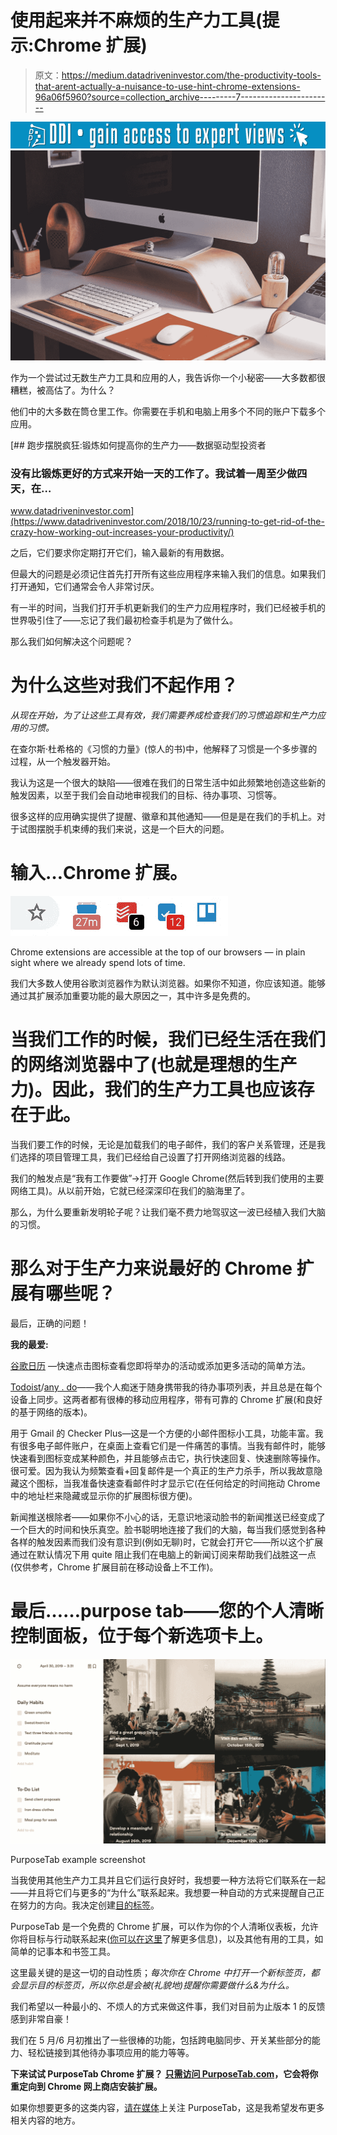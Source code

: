# 使用起来并不麻烦的生产力工具(提示:Chrome 扩展)

> 原文：<https://medium.datadriveninvestor.com/the-productivity-tools-that-arent-actually-a-nuisance-to-use-hint-chrome-extensions-96a06f5960?source=collection_archive---------7----------------------->

[![](img/a182ef8cd77f560af9e4c09fa8203b61.png)](http://www.track.datadriveninvestor.com/1B9E)![](img/defe1bd381a42c3fd96b13232b71113c.png)

作为一个尝试过无数生产力工具和应用的人，我告诉你一个小秘密——大多数都很糟糕，被高估了。为什么？

他们中的大多数在筒仓里工作。你需要在手机和电脑上用多个不同的账户下载多个应用。

[](https://www.datadriveninvestor.com/2018/10/23/running-to-get-rid-of-the-crazy-how-working-out-increases-your-productivity/) [## 跑步摆脱疯狂:锻炼如何提高你的生产力——数据驱动型投资者

### 没有比锻炼更好的方式来开始一天的工作了。我试着一周至少做四天，在…

www.datadriveninvestor.com](https://www.datadriveninvestor.com/2018/10/23/running-to-get-rid-of-the-crazy-how-working-out-increases-your-productivity/) 

之后，它们要求你定期打开它们，输入最新的有用数据。

但最大的问题是必须记住首先打开所有这些应用程序来输入我们的信息。如果我们打开通知，它们通常会令人非常讨厌。

有一半的时间，当我们打开手机更新我们的生产力应用程序时，我们已经被手机的世界吸引住了——忘记了我们最初检查手机是为了做什么。

那么我们如何解决这个问题呢？

# 为什么这些对我们不起作用？

*从现在开始，为了让这些工具有效，我们需要养成检查我们的习惯追踪和生产力应用的习惯。*

在查尔斯·杜希格的《习惯的力量》(惊人的书)中，他解释了习惯是一个多步骤的过程，从一个触发器开始。

我认为这是一个很大的缺陷——很难在我们的日常生活中如此频繁地创造这些新的触发因素，以至于我们会自动地审视我们的目标、待办事项、习惯等。

很多这样的应用确实提供了提醒、徽章和其他通知——但是是在我们的手机上。对于试图摆脱手机束缚的我们来说，这是一个巨大的问题。

# 输入…Chrome 扩展。

![](img/301e34009c317c026ab12ee9cfc3764a.png)

Chrome extensions are accessible at the top of our browsers — in plain sight where we already spend lots of time.

我们大多数人使用谷歌浏览器作为默认浏览器。如果你不知道，你应该知道。能够通过其扩展添加重要功能的最大原因之一，其中许多是免费的。

# 当我们工作的时候，我们已经生活在我们的网络浏览器中了(也就是理想的生产力)。因此，我们的生产力工具也应该存在于此。

当我们要工作的时候，无论是加载我们的电子邮件，我们的客户关系管理，还是我们选择的项目管理工具，我们已经给自己设置了打开网络浏览器的线路。

我们的触发点是“我有工作要做”→打开 Google Chrome(然后转到我们使用的主要网络工具)。从以前开始，它就已经深深印在我们的脑海里了。

那么，为什么要重新发明轮子呢？让我们毫不费力地驾驭这一波已经植入我们大脑的习惯。

# 那么对于生产力来说最好的 Chrome 扩展有哪些呢？

最后，正确的问题！

**我的最爱:**

[谷歌日历](https://chrome.google.com/webstore/detail/google-calendar/gmbgaklkmjakoegficnlkhebmhkjfich?hl=en) —快速点击图标查看您即将举办的活动或添加更多活动的简单方法。

[Todoist](https://chrome.google.com/webstore/detail/todoist-to-do-list-and-ta/jldhpllghnbhlbpcmnajkpdmadaolakh?hl=en)/[any . do](https://chrome.google.com/webstore/detail/anydo-extension/kdadialhpiikehpdeejjeiikopddkjem?hl=en)——我个人痴迷于随身携带我的待办事项列表，并且总是在每个设备上同步。这两者都有很棒的移动应用程序，带有可靠的 Chrome 扩展(和良好的基于网络的版本)。

用于 Gmail 的 Checker Plus—这是一个方便的小邮件图标小工具，功能丰富。我有很多电子邮件账户，在桌面上查看它们是一件痛苦的事情。当我有邮件时，能够快速看到图标变成某种颜色，并且能够点击它，执行快速回复、快速删除等操作。很可爱。因为我认为频繁查看+回复邮件是一个真正的生产力杀手，所以我故意隐藏这个图标，当我准备快速查看邮件时才显示它(在任何给定的时间拖动 Chrome 中的地址栏来隐藏或显示你的扩展图标很方便)。

新闻推送根除者——如果你不小心的话，无意识地滚动脸书的新闻推送已经变成了一个巨大的时间和快乐真空。脸书聪明地连接了我们的大脑，每当我们感觉到各种各样的触发因素而我们没有意识到(例如无聊)时，它就会打开它——所以这个扩展通过在默认情况下用 quite 阻止我们在电脑上的新闻订阅来帮助我们战胜这一点(仅供参考，Chrome 扩展目前在移动设备上不工作)。

# 最后……purpose tab——您的个人清晰控制面板，位于每个新选项卡上。

![](img/60ad70ca20eb622369535accfedf47b2.png)

PurposeTab example screenshot

当我使用其他生产力工具并且它们运行良好时，我想要一种方法将它们联系在一起——并且将它们与更多的“为什么”联系起来。我想要一种自动的方式来提醒自己正在努力的方向。我决定创建[目的标签](https://chrome.google.com/webstore/detail/purposetab-your-clarity-f/fmhpabfiomkjppgbgjbfecjbphmiphmj)。

PurposeTab 是一个免费的 Chrome 扩展，可以作为你的个人清晰仪表板，允许你将目标与行动联系起来([你可以在这里](https://medium.com/@j_gold/purposetab-what-you-need-to-do-and-why-on-every-new-tab-59ddec6b000f)了解更多信息)，以及其他有用的工具，如简单的记事本和书签工具。

这里最关键的是这一切的自动性质；*每次你在 Chrome 中打开一个新标签页，都会显示目的标签页，所以你总是会被(礼貌地)提醒你需要做什么&为什么。*

我们希望以一种最小的、不烦人的方式来做这件事，我们对目前为止版本 1 的反馈感到非常自豪！

我们在 5 月/6 月初推出了一些很棒的功能，包括跨电脑同步、开关某些部分的能力、轻松链接到其他待办事项应用的能力等等。

**下来试试 PurposeTab Chrome 扩展？** [**只需访问 PurposeTab.com**](https://chrome.google.com/webstore/detail/purposetab-your-clarity-f/fmhpabfiomkjppgbgjbfecjbphmiphmj)**，它会将你重定向到 Chrome 网上商店安装扩展。**

如果你想要更多的这类内容，[请在媒体](https://medium.com/@purposetab)上关注 PurposeTab，这是我希望发布更多相关内容的地方。